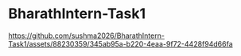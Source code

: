 # BharathIntern-Task1


https://github.com/sushma2026/BharathIntern-Task1/assets/88230359/345ab95a-b220-4eaa-9f72-4428f94d66fa

